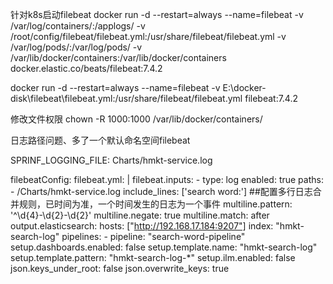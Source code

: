 针对k8s启动filebeat
docker run -d  --restart=always --name=filebeat -v /var/log/containers/:/applogs/ -v /root/config/filebeat/filebeat.yml:/usr/share/filebeat/filebeat.yml -v /var/log/pods/:/var/log/pods/ -v /var/lib/docker/containers:/var/lib/docker/containers docker.elastic.co/beats/filebeat:7.4.2



docker run -d  --restart=always --name=filebeat  -v E:\docker-disk\filebeat\filebeat.yml:/usr/share/filebeat/filebeat.yml  filebeat:7.4.2

修改文件权限
chown -R 1000:1000 /var/lib/docker/containers/

日志路径问题、多了一个默认命名空间filebeat


SPRINF_LOGGING_FILE: Charts/hmkt-service.log

filebeatConfig:
  filebeat.yml: |
    filebeat.inputs:
      - type: log
        enabled: true
        paths:
          - /Charts/hmkt-service.log
        include_lines: ['search word:']
        ##配置多行日志合并规则，已时间为准，一个时间发生的日志为一个事件
        multiline.pattern: '^\d{4}-\d{2}-\d{2}'
        multiline.negate: true
        multiline.match: after
    output.elasticsearch:
      hosts: ["http://192.168.17.184:9207"]
      index: "hmkt-search-log"
      pipelines:
        - pipeline: "search-word-pipeline"
    setup.dashboards.enabled: false
    setup.template.name: "hmkt-search-log"
    setup.template.pattern: "hmkt-search-log-*"
    setup.ilm.enabled: false
    json.keys_under_root: false
    json.overwrite_keys: true